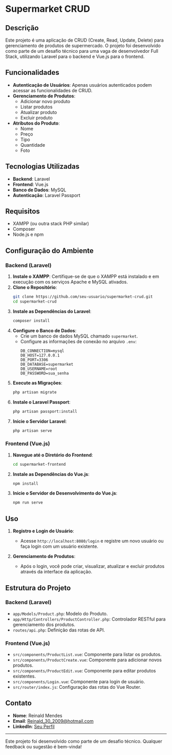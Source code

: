 # Supermarket CRUD

## Descrição

Este projeto é uma aplicação de CRUD (Create, Read, Update, Delete) para gerenciamento de produtos de supermercado. O projeto foi desenvolvido como parte de um desafio técnico para uma vaga de desenvolvedor Full Stack, utilizando Laravel para o backend e Vue.js para o frontend.

## Funcionalidades

- **Autenticação de Usuários**: Apenas usuários autenticados podem acessar as funcionalidades de CRUD.
- **Gerenciamento de Produtos**:
  - Adicionar novo produto
  - Listar produtos
  - Atualizar produto
  - Excluir produto
- **Atributos do Produto**:
  - Nome
  - Preço
  - Tipo
  - Quantidade
  - Foto

## Tecnologias Utilizadas

- **Backend**: Laravel
- **Frontend**: Vue.js
- **Banco de Dados**: MySQL
- **Autenticação**: Laravel Passport

## Requisitos

- XAMPP (ou outra stack PHP similar)
- Composer
- Node.js e npm

## Configuração do Ambiente

### Backend (Laravel)

1. **Instale o XAMPP**: Certifique-se de que o XAMPP está instalado e em execução com os serviços Apache e MySQL ativados.
2. **Clone o Repositório**:
   ```bash
   git clone https://github.com/seu-usuario/supermarket-crud.git
   cd supermarket-crud
   ```
3. **Instale as Dependências do Laravel**:
   ```bash
   composer install
   ```
4. **Configure o Banco de Dados**:
   - Crie um banco de dados MySQL chamado `supermarket`.
   - Configure as informações de conexão no arquivo `.env`:
     ```dotenv
     DB_CONNECTION=mysql
     DB_HOST=127.0.0.1
     DB_PORT=3306
     DB_DATABASE=supermarket
     DB_USERNAME=root
     DB_PASSWORD=sua_senha
     ```
5. **Execute as Migrações**:
   ```bash
   php artisan migrate
   ```
6. **Instale o Laravel Passport**:
   ```bash
   php artisan passport:install
   ```
7. **Inicie o Servidor Laravel**:
   ```bash
   php artisan serve
   ```

### Frontend (Vue.js)

1. **Navegue até o Diretório do Frontend**:
   ```bash
   cd supermarket-frontend
   ```
2. **Instale as Dependências do Vue.js**:
   ```bash
   npm install
   ```
3. **Inicie o Servidor de Desenvolvimento do Vue.js**:
   ```bash
   npm run serve
   ```

## Uso

1. **Registro e Login de Usuário**:
   - Acesse `http://localhost:8080/login` e registre um novo usuário ou faça login com um usuário existente.

2. **Gerenciamento de Produtos**:
   - Após o login, você pode criar, visualizar, atualizar e excluir produtos através da interface da aplicação.

## Estrutura do Projeto

### Backend (Laravel)

- `app/Models/Product.php`: Modelo do Produto.
- `app/Http/Controllers/ProductController.php`: Controlador RESTful para gerenciamento dos produtos.
- `routes/api.php`: Definição das rotas de API.

### Frontend (Vue.js)

- `src/components/ProductList.vue`: Componente para listar os produtos.
- `src/components/ProductCreate.vue`: Componente para adicionar novos produtos.
- `src/components/ProductEdit.vue`: Componente para editar produtos existentes.
- `src/components/Login.vue`: Componente para login de usuário.
- `src/router/index.js`: Configuração das rotas do Vue Router.

## Contato

- **Nome**: Reinald Mendes
- **Email**: Reinald_30_2009@hotmail.com
- **LinkedIn**: [Seu Perfil](https://www.linkedin.com/in/reinald-mendes-b712b9182/)

---

Este projeto foi desenvolvido como parte de um desafio técnico. Qualquer feedback ou sugestão é bem-vinda!
```

